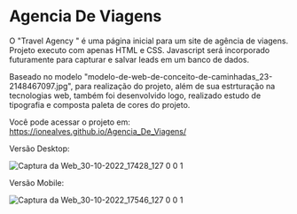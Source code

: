 # Agencia De Viagens
O "Travel Agency " é uma página inicial para um site de agência de viagens.
Projeto executo com apenas HTML e CSS. Javascript será incorporado futuramente para capturar e salvar leads em um banco de dados.

Baseado no modelo "modelo-de-web-de-conceito-de-caminhadas_23-2148467097.jpg", para realização do projeto, além de sua estrturação na tecnologias web, também foi desenvolvido logo, realizado estudo de tipografia e composta paleta de cores do projeto.

Você pode acessar o projeto em: https://ionealves.github.io/Agencia_De_Viagens/

Versão Desktop:

![Captura da Web_30-10-2022_17428_127 0 0 1](https://user-images.githubusercontent.com/99365685/198899638-caf415f7-687a-4be6-9fb2-ab3ce26831a3.jpeg)

Versão Mobile:

![Captura da Web_30-10-2022_17546_127 0 0 1](https://user-images.githubusercontent.com/99365685/198899641-4f4887d8-bf0e-453a-9b7a-1299979440d4.jpeg)
